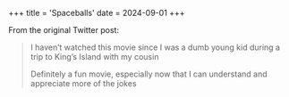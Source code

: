 +++
title = 'Spaceballs'
date = 2024-09-01
+++

From the original Twitter post:

> I haven’t watched this movie since I was a dumb young kid during a trip to King’s Island with my cousin
>
> Definitely a fun movie, especially now that I can understand and appreciate more of the jokes